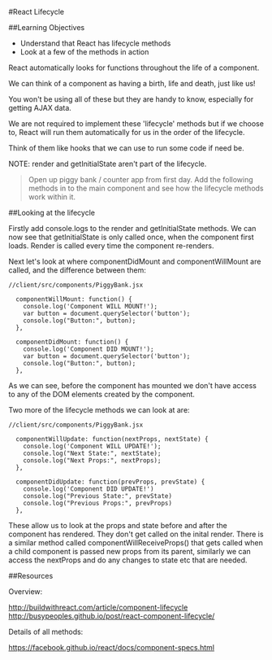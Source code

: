 #React Lifecycle

##Learning Objectives
  - Understand that React has lifecycle methods 
  - Look at a few of the methods in action

React automatically looks for functions throughout the life of a component.

We can think of a component as having a birth, life and death, just like us! 

You won't be using all of these but they are handy to know, especially for getting AJAX data.

We are not required to implement these 'lifecycle' methods but if we choose to, React will run them automatically for us in the order of the lifecycle.

Think of them like hooks that we can use to run some code if need be.

NOTE: render and getInitialState aren't part of the lifecycle.

> Open up piggy bank / counter app from first day. Add the following methods in to the main component and see how the lifecycle methods work within it.

##Looking at the lifecycle

Firstly add console.logs to the render and getInitialState methods. We can now see that getInitialState is only called once, when the component first loads. Render is called every time the component re-renders.

Next let's look at where componentDidMount and componentWillMount are called, and the difference between them:

```
//client/src/components/PiggyBank.jsx

  componentWillMount: function() {
    console.log('Component WILL MOUNT!');
    var button = document.querySelector('button');
    console.log("Button:", button); 
  },

  componentDidMount: function() {
    console.log('Component DID MOUNT!');
    var button = document.querySelector('button');
    console.log("Button:", button);
  },
```

As we can see, before the component has mounted we don't have access to any of the DOM elements created by the component. 

Two more of the lifecycle methods we can look at are:

```
//client/src/components/PiggyBank.jsx

  componentWillUpdate: function(nextProps, nextState) {
    console.log('Component WILL UPDATE!');
    console.log("Next State:", nextState);
    console.log("Next Props:", nextProps);
  },

  componentDidUpdate: function(prevProps, prevState) {
    console.log('Component DID UPDATE!')
    console.log("Previous State:", prevState)
    console.log("Previous Props:", prevProps)
  },
```

These allow us to look at the props and state before and after the component has rendered. They don't get called on the inital render. There is a similar method called componentWillReceiveProps() that gets called when a child component is passed new props from its parent, similarly we can access the nextProps and do any changes to state etc that are needed. 
  
##Resources 

Overview:

http://buildwithreact.com/article/component-lifecycle
http://busypeoples.github.io/post/react-component-lifecycle/

Details of all methods:

https://facebook.github.io/react/docs/component-specs.html

